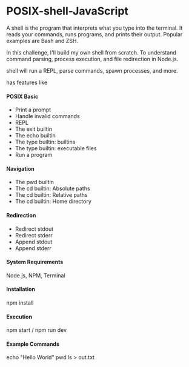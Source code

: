 # POSIX-shell-JavaScript

A shell is the program that interprets what you type into the terminal. It reads your commands, runs programs, and prints their output. Popular examples are Bash and ZSH.

In this challenge, I'll build my own shell from scratch.
To understand command parsing, process execution, and file redirection in Node.js.
 
shell will run a REPL, parse commands, spawn processes, and more.

has features like
#### POSIX Basic
- Print a prompt
- Handle invalid commands
- REPL
- The exit builtin
- The echo builtin
- The type builtin: builtins
- The type builtin: executable files
- Run a program
#### Navigation
- The pwd builtin
- The cd builtin: Absolute paths
- The cd builtin: Relative paths
- The cd builtin: Home directory
#### Redirection
- Redirect stdout
- Redirect stderr
- Append stdout
- Append stderr

#### System Requirements	
Node.js, NPM, Terminal

#### Installation
npm install

#### Execution 
npm start / npm run dev


#### Example Commands
echo "Hello World"
pwd
ls > out.txt


